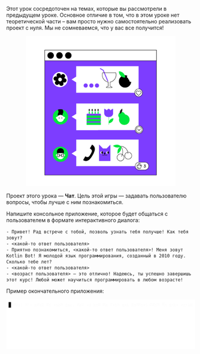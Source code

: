 Этот урок сосредоточен на темах, которые вы рассмотрели в предыдущем уроке. Основное отличие в том, что в этом уроке нет теоретической части – вам просто нужно самостоятельно реализовать проект с нуля. Мы не сомневаемся, что у вас все получится!

<p align="center">
    <img src="../../utils/src/main/resources/images/part1/chat/game.png" alt="Бот для знакомств" width="400"/>
</p>

Проект этого урока — **Чат**.
Цель этой игры — задавать пользователю вопросы, чтобы лучше с ним познакомиться.

Напишите консольное приложение, которое будет общаться с пользователем в формате интерактивного диалога:

```text
- Привет! Рад встрече с тобой, позволь узнать тебя получше! Как тебя зовут?
- <какой-то ответ пользователя>
- Приятно познакомиться, <какой-то ответ пользователя>! Меня зовут Kotlin Bot! Я молодой язык программирования, созданный в 2010 году. Сколько тебе лет?
- <какой-то ответ пользователя>
- <возраст пользователя> – это отлично! Надеюсь, ты успешно завершишь этот курс! Любой может научиться программировать в любом возрасте!
```

Пример окончательного приложения:

![Пример чата](../../utils/src/main/resources/images/part1/chat/game.gif "Пример чата")
